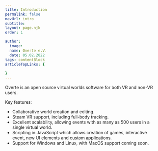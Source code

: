 ```yaml
---
title: Introduction
permalink: false
navUrl: intro
subtitle: 
layout: page.njk
order: 1

author:
  image: 
  name: Overte e.V.
  date: 05.02.2022
tags: contentBlock
articleTopLinks: {
  
}
---
```


Overte is an open source virtual worlds software for both VR and non-VR users.

Key features:

<ul>
<li>Collaborative world creation and editing.</li>
<li>Steam VR support, including full-body tracking.</li>
<li>Excellent scalability, allowing events with as many as 500 users in a single virtual world.</li>
<li>Scripting in JavaScript which allows creation of games, interactive event, new UI elements and custom applications.</li>
<li>Support for Windows and Linux, with MacOS support coming soon.</li>
</ul>



